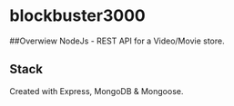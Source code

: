 # blockbuster3000

##Overwiew
NodeJs - REST API for a Video/Movie store. 

## Stack
Created with Express, MongoDB & Mongoose.
